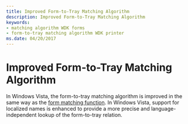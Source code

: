 ```yaml
---
title: Improved Form-to-Tray Matching Algorithm
description: Improved Form-to-Tray Matching Algorithm
keywords:
- matching algorithm WDK forms
- form-to-tray matching algorithm WDK printer
ms.date: 04/20/2017
---
```


# Improved Form-to-Tray Matching Algorithm


In Windows Vista, the form-to-tray matching algorithm is improved in the same way as the [form matching function](improved-form-matching-algorithm.md). In Windows Vista, support for localized names is enhanced to provide a more precise and language-independent lookup of the form-to-tray relation.

 

 





